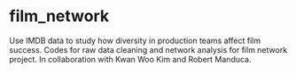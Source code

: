 # film_network

Use IMDB data to study how diversity in production teams affect film success. Codes for raw data cleaning and network analysis for film network project. In collaboration with Kwan Woo Kim and Robert Manduca. 

